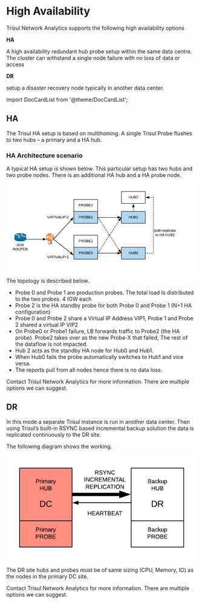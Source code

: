 # High Availability

Trisul Network Analytics supports the following high availability options

**HA**

A high availability redundant hub probe setup within the same data centre. The cluster can withstand a single node failure with no loss of data or access

**DR**

setup a disaster recovery node typically in another data center.

import DocCardList from '@theme/DocCardList';

<DocCardList />

## HA

The Trisul HA setup is based on multihoming. A single Trisul Probe flushes to two hubs – a primary and a HA hub.

### HA Architecture scenario

A typical HA setup is shown below. This particular setup has two hubs and two probe nodes. There is an additional HA hub and a HA probe node.

![](./images/hascenario1.png)

The topology is described below.

- Probe 0 and Probe 1 are production probes. The total load Is distributed to the two probes. 4 IGW each
- Probe 2 is the HA standby probe for both Probe 0 and Probe 1 (N+1 HA configuration)
- Probe 0 and Probe 2 share a Virtual IP Address VIP1, Probe 1 and Probe 2 shared a virtual IP VIP2
- On Probe0 or Probe1 failure, LB forwards traffic to Probe2 (the HA probe). Probe2 takes over as the new Probe-X that failed, The rest of the dataflow is not impacted.
- Hub 2 acts as the standby HA node for Hub0 and Hub1.
- When Hub0 fails the probe automatically switches to Hub1 and vice versa.
- The reports pull from all nodes hence there is no data loss.

Contact Trisul Network Analytics for more information. There are multiple options we can suggest.

## DR

In this mode a separate Trisul instance is run in another data center. Then using Trisul’s built-in RSYNC based incremental backup solution the data is replicated continuously to the DR site.

The following diagram shows the working.

![](./images/drscenario1.png)

The DR site hubs and probes must be of same sizing (CPU, Memory, IO) as the nodes in the primary DC site.

Contact Trisul Network Analytics for more information. There are multiple options we can suggest.
